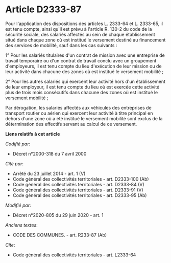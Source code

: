 # Article D2333-87

Pour l'application des dispositions des articles L. 2333-64 et L. 2333-65, il est tenu compte, ainsi qu'il est prévu à
l'article R. 130-2 du code de la sécurité sociale, des salariés affectés au sein de chaque établissement situé dans chaque
zone où est institué le versement destiné au financement des services de mobilité, sauf dans les cas suivants :

1° Pour les salariés titulaires d'un contrat de mission avec une entreprise de travail temporaire ou d'un contrat de travail
conclu avec un groupement d'employeurs, il est tenu compte du lieu d'exécution de leur mission ou de leur activité dans
chacune des zones où est institué le versement mobilité ;

2° Pour les autres salariés qui exercent leur activité hors d'un établissement de leur employeur, il est tenu compte du lieu
où est exercée cette activité plus de trois mois consécutifs dans chacune des zones où est institué le versement mobilité ;

Par dérogation, les salariés affectés aux véhicules des entreprises de transport routier ou aérien qui exercent leur activité
à titre principal en dehors d'une zone où a été institué le versement mobilité sont exclus de la détermination des effectifs
servant au calcul de ce versement.

**Liens relatifs à cet article**

_Codifié par_:

  - Décret n°2000-318 du 7 avril 2000

_Cité par_:

  - Arrêté du 23 juillet 2014 - art. 1 (V)
  - Code général des collectivités territoriales - art. D2333-100 (Ab)
  - Code général des collectivités territoriales - art. D2333-84 (V)
  - Code général des collectivités territoriales - art. D2333-91 (V)
  - Code général des collectivités territoriales - art. D2333-95 (Ab)

_Modifié par_:

  - Décret n°2020-805 du 29 juin 2020 - art. 1

_Anciens textes_:

  - CODE DES COMMUNES. - art. R233-87 (Ab)

_Cite_:

  - Code général des collectivités territoriales - art. L2333-64

